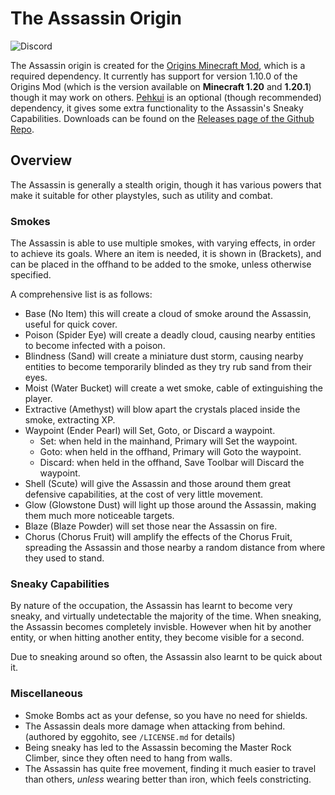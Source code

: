 # The Assassin Origin
![Discord](https://img.shields.io/discord/1367183170851831879?style=for-the-badge&logo=discord&logoColor=%23ffffff&label=Join%20the%20Discord!&labelColor=%235865f2&color=%2336373e)

The Assassin origin is created for the [Origins Minecraft Mod](https://modrinth.com/mod/origins), which is a required dependency. It currently has support for version 1.10.0 of the Origins Mod (which is the version available on **Minecraft 1.20** and **1.20.1**) though it may work on others.
[Pehkui](https://modrinth.com/mod/pehkui) is an optional (though recommended) dependency, it gives some extra functionality to the Assassin's Sneaky Capabilities.
Downloads can be found on the [Releases page of the Github Repo](https://github.com/imaradio/assassin-origin/releases).

## Overview
The Assassin is generally a stealth origin, though it has various powers that make it suitable for other playstyles, such as utility and combat.

### Smokes
The Assassin is able to use multiple smokes, with varying effects, in order to achieve its goals. Where an item is needed, it is shown in (Brackets), and can be placed in the offhand to be added to the smoke, unless otherwise specified.

A comprehensive list is as follows:
- Base (No Item) this will create a cloud of smoke around the Assassin, useful for quick cover.
- Poison (Spider Eye) will create a deadly cloud, causing nearby entities to become infected with a poison.
- Blindness (Sand) will create a miniature dust storm, causing nearby entities to become temporarily blinded as they try rub sand from their eyes.
- Moist (Water Bucket) will create a wet smoke, cable of extinguishing the player.
- Extractive (Amethyst) will blow apart the crystals placed inside the smoke, extracting XP.
- Waypoint (Ender Pearl) will Set, Goto, or Discard a waypoint.
	- Set: when held in the mainhand, Primary will Set the waypoint.
	- Goto: when held in the offhand, Primary will Goto the waypoint.
	- Discard: when held in the offhand, Save Toolbar will Discard the waypoint.
- Shell (Scute) will give the Assassin and those around them great defensive capabilities, at the cost of very little movement.
- Glow (Glowstone Dust) will light up those around the Assassin, making them much more noticeable targets.
- Blaze (Blaze Powder) will set those near the Assassin on fire.
- Chorus (Chorus Fruit) will amplify the effects of the Chorus Fruit, spreading the Assassin and those nearby a random distance from where they used to stand.

### Sneaky Capabilities
By nature of the occupation, the Assassin has learnt to become very sneaky, and virtually undetectable the majority of the time.
When sneaking, the Assassin becomes completely invisble. However when hit by another entity, or when hitting another entity, they become visible for a second.

Due to sneaking around so often, the Assassin also learnt to be quick about it.

### Miscellaneous
- Smoke Bombs act as your defense, so you have no need for shields.
- The Assassin deals more damage when attacking from behind. (authored by eggohito, see `/LICENSE.md` for details)
- Being sneaky has led to the Assassin becoming the Master Rock Climber, since they often need to hang from walls.
- The Assassin has quite free movement, finding it much easier to travel than others, _unless_ wearing better than iron, which feels constricting.
